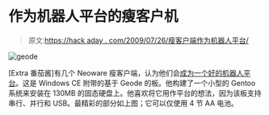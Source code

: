 # 作为机器人平台的瘦客户机

> 原文:[https://hack aday . com/2009/07/26/瘦客户端作为机器人平台/](https://hackaday.com/2009/07/26/thin-client-as-robot-platform/)

![geode](../Images/1a82b3e800b15ab591215659d3f63644.png "geode")

[Extra 番茄酱]有几个 Neoware 瘦客户端，认为他们会[成为一个好的机器人平台](http://www.flickr.com/photos/extraketchup/3758510505/ "Geode-based Neoware Thin client running on Linux and 4 AA Batteries! on Flickr - Photo Sharing!")。这是 Windows CE 附带的基于 Geode 的板。他构建了一个小型的 Gentoo 系统来安装在 130MB 的固态硬盘上。他喜欢将它用作平台的想法，因为该板支持串行、并行和 USB。最精彩的部分如上图；它可以仅使用 4 节 AA 电池。